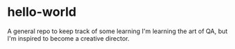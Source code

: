 # hello-world
A general repo to keep track of some learning
I'm learning the art of QA, but I'm inspired to become a creative director.
